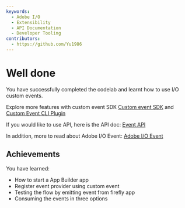 ```yaml
---
keywords:
  - Adobe I/O
  - Extensibility
  - API Documentation
  - Developer Tooling
contributors:
  - https://github.com/Yu1986
---
```


# Well done

You have successfully completed the codelab and learnt how to use I/O custom events.

Explore more features with custom event SDK
[Custom event SDK](https://github.com/adobe/aio-lib-events/) and [Custom Event CLI Plugin](https://github.com/adobe/aio-cli-plugin-events)

If you would like to use API, here is the API doc: 
[Event API](/apis/experienceplatform/events/ioeventsapi.html#!adobedocs/adobeio-events/master/events-api-reference.yaml)

In addition, more to read about Adobe I/O Event: 
[Adobe I/O Event](/experienceplatform/events.html)


## Achievements

You have learned: 

* How to start a App Builder app 
* Register event provider using custom event
* Testing the flow by emitting event from firefly app
* Consuming the events in three options

